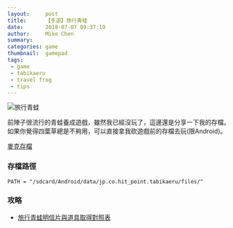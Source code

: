 ```yaml
---
layout:     post
title:      【手遊】旅行青蛙
date:       2018-07-07 09:37:19
author:     Mike Chen
summary:    
categories: game
thumbnail:  gamepad
tags:
 - game
 - tabikaeru
 - travel frog
 - tips
---
```



![旅行青蛙](https://i.imgur.com/TLVkTn6.jpg)

前陣子很流行的青蛙養成遊戲，雖然我已經沒玩了，這邊還是分享一下我的存檔。
如果你覺得四葉草總是不夠用，可以直接拿我砍遊戲前的存檔去玩(限Android)。

[麥克存檔](https://mike2014mike.github.io/sample/2018-07-07/Tabikaeru.sav)

### 存檔路徑

```
PATH = "/sdcard/Android/data/jp.co.hit_point.tabikaeru/files/"
```

### 攻略
* [旅行青蛙明信片與道具取得對照表](https://applealmond.com/posts/26337)